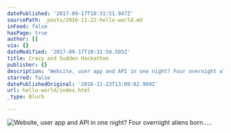 ```yaml
---
datePublished: '2017-09-17T10:31:51.947Z'
sourcePath: _posts/2016-11-22-hello-world.md
inFeed: false
hasPage: true
author: []
via: {}
dateModified: '2017-09-17T10:31:50.505Z'
title: Crazy and Sudden Hackathon
publisher: {}
description: 'Website, user app and API in one night? Four overnight aliens born…..'
starred: false
datePublishedOriginal: '2016-11-23T13:09:02.969Z'
url: hello-world/index.html
_type: Blurb

---
```

![Website, user app and API in one night? Four overnight aliens born…..](https://the-grid-user-content.s3-us-west-2.amazonaws.com/522abd53-dce1-4216-8250-96556d210f40.jpg)